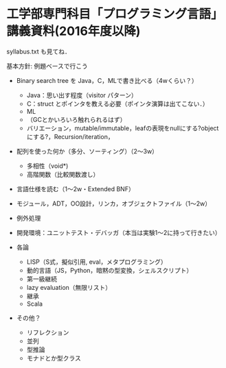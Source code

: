 # 工学部専門科目「プログラミング言語」講義資料(2016年度以降)

syllabus.txt も見てね．

基本方針: 例題ベースで行こう

- Binary search tree を Java，C，MLで書き比べる（4wくらい？）
  - Java：思い出す程度（visitor パターン）
  - C：struct とポインタを教える必要（ポインタ演算は出てこない．）
  - ML
  - （GCとかいろいろ触れられるはず）
  - バリエーション，mutable/immutable，leafの表現をnullにする?objectにする?，Recursion/iteration，
- 配列を使った何か（多分、ソーティング）（2〜3w）
  - 多相性（void*)
  - 高階関数（比較関数渡し）
- 言語仕様を読む（1〜2w・Extended BNF）
- モジュール，ADT，OO設計，リンカ，オブジェクトファイル（1〜2w）
- 例外処理
- 開発環境：ユニットテスト・デバッガ（本当は実験1〜2に持って行きたい）
- 各論
  - LISP（S式，擬似引用, eval，メタプログラミング）
  - 動的言語（JS，Python，暗黙の型変換，シェルスクリプト）
  - 第一級継続
  - lazy evaluation（無限リスト）
  - 継承
  - Scala

- その他？
  - リフレクション
  - 並列
  - 型推論
  - モナドとか型クラス
